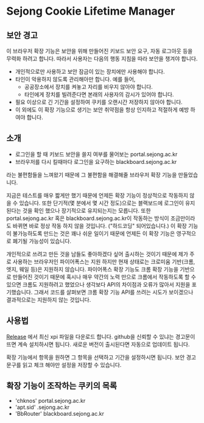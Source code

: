 # Sejong Cookie Lifetime Manager

## 보안 경고

이 브라우저 확장 기능은 보안을 위해 만들어진 키보드 보안 요구, 자동 로그아웃 등을 무력화 하려고 합니다. 따라서 사용자는 다음의 행동 지침을 따라 보안을 챙겨야 합니다.

- 개인적으로만 사용하고 보안 잠금이 있는 장치에만 사용해야 합니다.
- 타인이 악용하지 않도록 관리해아만 합니다. 예를 들어,
  - 공공장소에서 장치를 켜놓고 자리를 비우지 않아야 합니다.
  - 타인에게 장치를 빌려준다면 본래의 사용자의 감시가 있어야 합니다.
- 필요 이상으로 긴 기간을 설정하여 쿠키를 오랜시간 저장하지 않아야 합니다.
- 이 외에도 이 확장 기능으로 생기는 보안 취약점을 항상 인지하고 적절하게 예방 하여야 합니다.

## 소개

- 로그인을 할 때 키보드 보안을 쓸지 여부를 물어보는 portal.sejong.ac.kr
- 브라우저를 다시 킬때마다 로그인을 요구하는 blackboard.sejong.ac.kr

라는 불편함들을 느껴왔기 때문에 그 불편함을 해결해줄 브라우저 확장 기능을 만들었습니다.

지금은 테스트를 매우 짧게만 했기 때문에 언제든 확장 기능이 정상적으로 작동하지 않을 수 있습니다.
또한 단기적(몇 분에서 몇 시간 정도)으로는 블랙보드에 로그인이 유지된다는 것을 확인 했으나 장기적으로 유지되는지는 모릅니다.
또한 portal.sejong.ac.kr 혹은 blackboard.sejong.ac.kr이 작동하는 방식이 조금만이라도 바뀌면 바로 정상 작동 하지 않을 것입니다. ("하드코딩" 되어있습니다.)
이 확장 기능이 불가능하도록 만드는 것은 꽤나 쉬운 일이기 때문에 언제든 이 확장 기능은 영구적으로 폐기될 가능성이 있습니다.

개인적으로 쓰려고 만든 것을 남들도 좋아하겠다 싶어 출시하는 것이기 때문에 제가 주로 사용하는 브라우저인 파이어폭스는 지원 하지만 현재 상태로는 크로미움 기반(크롬, 엣지, 웨일 등)은 지원하지 않습니다.
파이어폭스 확장 기능도 크롬 확장 기능을 기반으로 만들어진 것이기 때문에 혹시나 매우 약간의 노력 만으로 크롬에서 작동하도록 할 수 있으면 크롬도 지원하려고 했었으나 생각보다 API의 차이점과 오류가 많아서 지원을 포기했습니다.
그래서 코드를 살펴보면 크롬 확장 기능 API를 쓰려는 시도가 보이겠으나 결과적으로는 지원하지 않는 것입니다.

## 사용법

[Release](https://github.com/PropulsiveFox/SejongCookieManager/releases) 에서 최신 xpi 파일을 다운로드 합니다.
github을 신뢰할 수 있냐는 경고문이 뜨면 계속 설치하시면 됩니다.
새로운 버전이 출시된다면 자동으로 업데이트 됩니다.

확장 기능에서 항목을 원하면 그 항목을 선택하고 기간을 설정하시면 됩니다. 보안 경고 문구를 읽고 체크 해야만 설정을 저장할 수 있습니다.

## 확장 기능이 조작하는 쿠키의 목록

- 'chknos' portal.sejong.ac.kr
- 'apt.sid' .sejong.ac.kr
- 'BbRouter' blackboard.sejong.ac.kr
